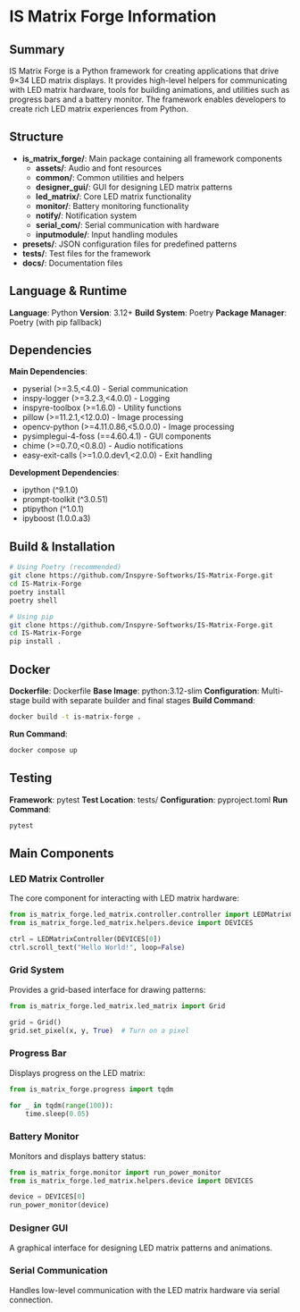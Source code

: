 # IS Matrix Forge Information

## Summary
IS Matrix Forge is a Python framework for creating applications that drive 9×34 LED matrix displays. It provides high-level helpers for communicating with LED matrix hardware, tools for building animations, and utilities such as progress bars and a battery monitor. The framework enables developers to create rich LED matrix experiences from Python.

## Structure
- **is_matrix_forge/**: Main package containing all framework components
  - **assets/**: Audio and font resources
  - **common/**: Common utilities and helpers
  - **designer_gui/**: GUI for designing LED matrix patterns
  - **led_matrix/**: Core LED matrix functionality
  - **monitor/**: Battery monitoring functionality
  - **notify/**: Notification system
  - **serial_com/**: Serial communication with hardware
  - **inputmodule/**: Input handling modules
- **presets/**: JSON configuration files for predefined patterns
- **tests/**: Test files for the framework
- **docs/**: Documentation files

## Language & Runtime
**Language**: Python
**Version**: 3.12+
**Build System**: Poetry
**Package Manager**: Poetry (with pip fallback)

## Dependencies
**Main Dependencies**:
- pyserial (>=3.5,<4.0) - Serial communication
- inspy-logger (>=3.2.3,<4.0.0) - Logging
- inspyre-toolbox (>=1.6.0) - Utility functions
- pillow (>=11.2.1,<12.0.0) - Image processing
- opencv-python (>=4.11.0.86,<5.0.0.0) - Image processing
- pysimplegui-4-foss (==4.60.4.1) - GUI components
- chime (>=0.7.0,<0.8.0) - Audio notifications
- easy-exit-calls (>=1.0.0.dev1,<2.0.0) - Exit handling

**Development Dependencies**:
- ipython (^9.1.0)
- prompt-toolkit (^3.0.51)
- ptipython (^1.0.1)
- ipyboost (1.0.0.a3)

## Build & Installation
```bash
# Using Poetry (recommended)
git clone https://github.com/Inspyre-Softworks/IS-Matrix-Forge.git
cd IS-Matrix-Forge
poetry install
poetry shell

# Using pip
git clone https://github.com/Inspyre-Softworks/IS-Matrix-Forge.git
cd IS-Matrix-Forge
pip install .
```

## Docker
**Dockerfile**: Dockerfile
**Base Image**: python:3.12-slim
**Configuration**: Multi-stage build with separate builder and final stages
**Build Command**:
```bash
docker build -t is-matrix-forge .
```
**Run Command**:
```bash
docker compose up
```

## Testing
**Framework**: pytest
**Test Location**: tests/
**Configuration**: pyproject.toml
**Run Command**:
```bash
pytest
```

## Main Components

### LED Matrix Controller
The core component for interacting with LED matrix hardware:
```python
from is_matrix_forge.led_matrix.controller.controller import LEDMatrixController
from is_matrix_forge.led_matrix.helpers.device import DEVICES

ctrl = LEDMatrixController(DEVICES[0])
ctrl.scroll_text("Hello World!", loop=False)
```

### Grid System
Provides a grid-based interface for drawing patterns:
```python
from is_matrix_forge.led_matrix.led_matrix import Grid

grid = Grid()
grid.set_pixel(x, y, True)  # Turn on a pixel
```

### Progress Bar
Displays progress on the LED matrix:
```python
from is_matrix_forge.progress import tqdm

for _ in tqdm(range(100)):
    time.sleep(0.05)
```

### Battery Monitor
Monitors and displays battery status:
```python
from is_matrix_forge.monitor import run_power_monitor
from is_matrix_forge.led_matrix.helpers.device import DEVICES

device = DEVICES[0]
run_power_monitor(device)
```

### Designer GUI
A graphical interface for designing LED matrix patterns and animations.

### Serial Communication
Handles low-level communication with the LED matrix hardware via serial connection.